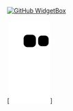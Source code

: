 [![GitHub WidgetBox](https://github-widgetbox.vercel.app/api/profile?username=sourcingdenis&data=repositories,stars,forks)](https://github.com/Jurredr/github-widgetbox)

 [![Snake animation](https://github.com/madushadhanushka/github-readme/blob/output/github-contribution-snake.svg)]
